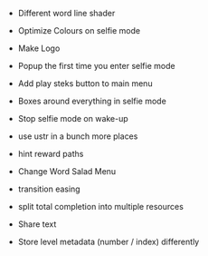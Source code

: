 - Different word line shader


- Optimize Colours on selfie mode
- Make Logo
- Popup the first time you enter selfie mode
- Add play steks button to main menu
- Boxes around everything in selfie mode
- Stop selfie mode on wake-up
- use ustr in a bunch more places
- hint reward paths
- Change Word Salad Menu
- transition easing
- split total completion into multiple resources
- Share text
- Store level metadata (number / index) differently